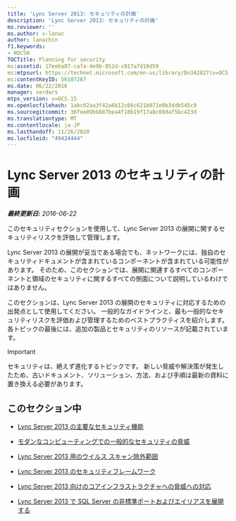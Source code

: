```yaml
---
title: 'Lync Server 2013: セキュリティの計画'
description: 'Lync Server 2013: セキュリティの計画'
ms.reviewer: ''
ms.author: v-lanac
author: lanachin
f1.keywords:
- NOCSH
TOCTitle: Planning for security
ms:assetid: 17eeba87-cafa-4e9b-852d-c017a7d10d59
ms:mtpsurl: https://technet.microsoft.com/en-us/library/Dn342827(v=OCS.15)
ms:contentKeyID: 56107267
ms.date: 06/22/2016
manager: serdars
mtps_version: v=OCS.15
ms.openlocfilehash: 1abc02aa3f42a6b12c66c621b071e0b3ddb545c9
ms.sourcegitcommit: 36fee89bb887bea4f18b19f17a8c69daf5bc423d
ms.translationtype: MT
ms.contentlocale: ja-JP
ms.lasthandoff: 11/26/2020
ms.locfileid: "49424444"
---
```

# <a name="planning-for-security-in-lync-server-2013"></a>Lync Server 2013 のセキュリティの計画

<div data-xmlns="http://www.w3.org/1999/xhtml">

<div class="topic" data-xmlns="http://www.w3.org/1999/xhtml" data-msxsl="urn:schemas-microsoft-com:xslt" data-cs="https://msdn.microsoft.com/">

<div data-asp="https://msdn2.microsoft.com/asp">



</div>

<div id="mainSection">

<div id="mainBody">

<span> </span>

_**最終更新日:** 2016-06-22_

このセキュリティセクションを使用して、Lync Server 2013 の展開に関するセキュリティリスクを評価して管理します。

Lync Server 2013 の展開が妥当である場合でも、ネットワークには、独自のセキュリティドキュメントが含まれているコンポーネントが含まれている可能性があります。 そのため、このセクションでは、展開に関連するすべてのコンポーネントと領域のセキュリティに関するすべての側面について説明しているわけではありません。

このセクションは、Lync Server 2013 の展開のセキュリティに対応するための出発点として使用してください。 一般的なガイドラインと、最も一般的なセキュリティリスクを評価および管理するためのベストプラクティスを紹介します。 各トピックの最後には、追加の製品とセキュリティのリソースが記載されています。

<div>


> [!IMPORTANT]  
> セキュリティは、絶えず進化するトピックです。 新しい脅威や解決策が発生したため、古いドキュメント、ソリューション、方法、および手順は最新の資料に置き換える必要があります。



</div>

<div>

## <a name="in-this-section"></a>このセクション中

  - [Lync Server 2013 の主要なセキュリティ機能](lync-server-2013-key-security-features.md)

  - [モダンなコンピューティングでの一般的なセキュリティの脅威](lync-server-2013-common-security-threats-in-modern-day-computing.md)

  - [Lync Server 2013 用のウイルス スキャン除外範囲](lync-server-2013-antivirus-scanning-exclusions.md)

  - [Lync Server 2013 のセキュリティフレームワーク](lync-server-2013-security-framework-for-lync-server.md)

  - [Lync Server 2013 向けのコアインフラストラクチャへの脅威への対応](lync-server-2013-addressing-threats-to-your-core-infrastructure.md)

  - [Lync Server 2013 で SQL Server の非標準ポートおよびエイリアスを展開する](deploying-a-sql-server-nonstandard-port-and-alias-in-lync-server-2013.md)

</div>

</div>

<span> </span>

</div>

</div>

</div>

